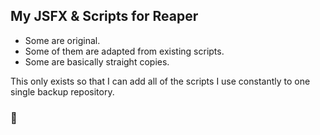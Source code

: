 ## My JSFX & Scripts for Reaper

* Some are original.  
* Some of them are adapted from existing scripts.  
* Some are basically straight copies.  

This only exists so that I can add all of the scripts I use constantly to one single backup repository.

### :clap: